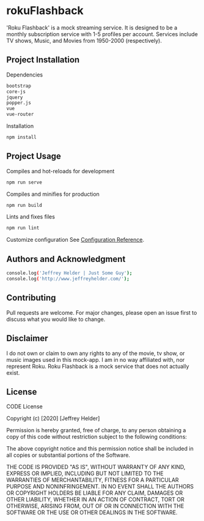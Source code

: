 # rokuFlashback
'Roku Flashback' is a mock streaming service. It is designed to be a monthly subscription service with 1-5 profiles per account. Services include TV shows, Music, and Movies from 1950-2000 (respectively).

## Project Installation
Dependencies
```bash
bootstrap
core-js
jquery
popper.js
vue
vue-router
```
Installation
```bash
npm install
```
## Project Usage
Compiles and hot-reloads for development
```bash
npm run serve
```

Compiles and minifies for production
```bash
npm run build
```

Lints and fixes files
```bash
npm run lint
```

Customize configuration
See [Configuration Reference](https://cli.vuejs.org/config/).

## Authors and Acknowledgment
```bash
console.log('Jeffrey Helder | Just Some Guy');
console.log('http://www.jeffreyhelder.com/');
```

## Contributing
Pull requests are welcome. For major changes, please open an issue first to discuss what you would like to change.

## Disclaimer
I do not own or claim to own any rights to any of the movie, tv show, or music images used in this mock-app. I am in no way affiliated with, nor represent Roku. Roku Flashback is a mock service that does not actually exist.

## License
CODE License

Copyright (c) [2020] [Jeffrey Helder]

Permission is hereby granted, free of charge, to any person obtaining a copy of this code without restriction subject to the following conditions: 

The above copyright notice and this permission notice shall be included in all
copies or substantial portions of the Software.

THE CODE IS PROVIDED "AS IS", WITHOUT WARRANTY OF ANY KIND, EXPRESS OR
IMPLIED, INCLUDING BUT NOT LIMITED TO THE WARRANTIES OF MERCHANTABILITY,
FITNESS FOR A PARTICULAR PURPOSE AND NONINFRINGEMENT. IN NO EVENT SHALL THE
AUTHORS OR COPYRIGHT HOLDERS BE LIABLE FOR ANY CLAIM, DAMAGES OR OTHER
LIABILITY, WHETHER IN AN ACTION OF CONTRACT, TORT OR OTHERWISE, ARISING FROM,
OUT OF OR IN CONNECTION WITH THE SOFTWARE OR THE USE OR OTHER DEALINGS IN THE
SOFTWARE.

